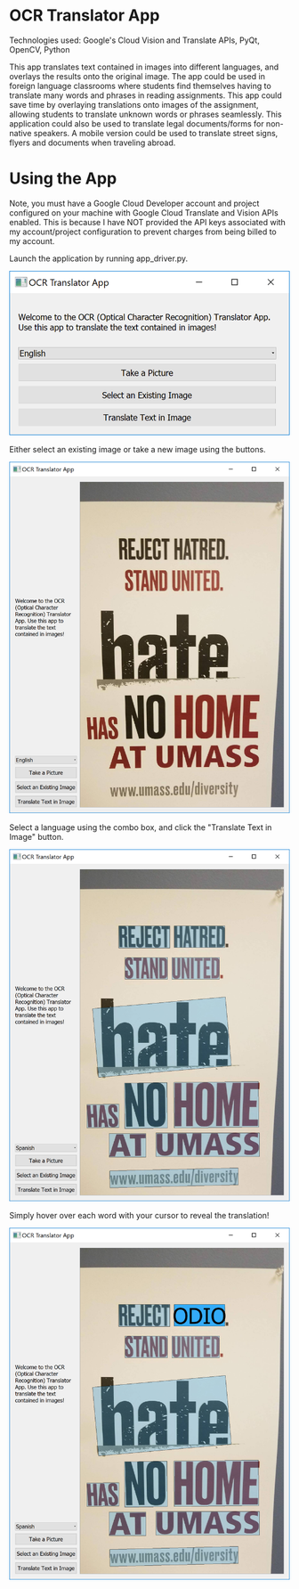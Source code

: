 # OCR Translator App
Technologies used: Google's Cloud Vision and Translate APIs, PyQt, OpenCV, Python

This app translates text contained in images into different languages, and overlays the results onto the original image. The app could be used in foreign language classrooms where students find themselves having to translate many words and phrases in reading assignments. This app could save time by overlaying translations onto images of the assignment, allowing students to translate unknown words or phrases seamlessly. This application could also be used to translate legal documents/forms for non-native speakers. A mobile version could be used to translate street signs, flyers and documents when traveling abroad.

# Using the App

Note, you must have a Google Cloud Developer account and project configured on your machine with Google Cloud Translate and Vision APIs enabled. This is because I have NOT provided the API keys associated with my account/project configuration to prevent charges from being billed to my account. 

Launch the application by running app_driver.py.

![Alt text](images/launch.PNG?raw=true "Application immediately after launch.")


Either select an existing image or take a new image using the buttons.

![Alt text](images/loadimage.PNG?raw=true "Application immediately after launch.")


Select a language using the combo box, and click the "Translate Text in Image" button.

![Alt text](images/runtranslation.PNG?raw=true "Application immediately after launch.")


Simply hover over each word with your cursor to reveal the translation!

![Alt text](images/hover.png?raw=true "Application immediately after launch.")
